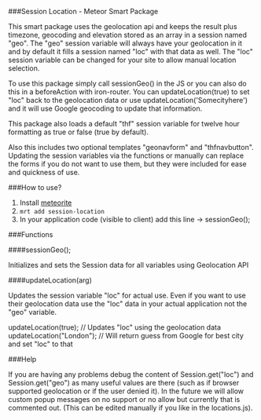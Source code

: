 ###Session Location - Meteor Smart Package

This smart package uses the geolocation api and keeps the result plus timezone, 
geocoding and elevation stored as an array in a session named "geo".  The "geo" 
session variable will always have your geolocation in it and by default it fills
a session named "loc" with that data as well.  The "loc" session variable can be 
changed for your site to allow manual location selection.

To use this package simply call sessionGeo() in the JS or you can also do this in
a beforeAction with iron-router.  You can updateLocation(true) to set "loc" back
to the geolocation data or use updateLocation('Somecityhere') and it will use
Google geocoding to update that information.

This package also loads a default "thf" session variable for twelve hour formatting
as true or false (true by default).

Also this includes two optional templates "geonavform" and "thfnavbutton".  Updating
the session variables via the functions or manually can replace the forms if you
do not want to use them, but they were included for ease and quickness of use.

###How to use?

1. Install [meteorite](https://github.com/oortcloud/meteorite)
2. `mrt add session-location`
3. In your application code (visible to client) add this line -> sessionGeo();

###Functions

####sessionGeo();

Initializes and sets the Session data for all variables using Geolocation API

####updateLocation(arg)

Updates the session variable "loc" for actual use.  Even if you want to use their
geolocation data use the "loc" data in your actual application not the "geo" variable.

updateLocation(true); // Updates "loc" using the geolocation data
updateLocation("London"); // Will return guess from Google for best city and set "loc" to that

###Help

If you are having any problems debug the content of Session.get("loc") and Session.get("geo")
as many useful values are there (such as if browser supported geolocation or if the
user denied it).  In the future we will allow custom popup messages on no support
or no allow but currently that is commented out.  (This can be edited manually if you like
in the locations.js).
